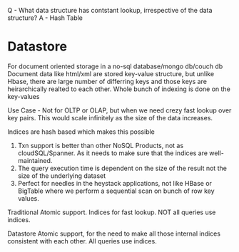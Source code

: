 Q - What data structure has contstant lookup, irrespective of the data structure?
A - Hash Table

# Datastore
For document oriented storage in a no-sql database/mongo db/couch db
Document data like html/xml are stored
key-value structure, but unlike Hbase, there are large number of differring keys and those keys are heirarchically realted to each other.
Whole bunch of indexing is done on the key-values

Use Case -
Not for OLTP or OLAP, but when we need crezy fast lookup over key pairs.
This would scale infinitely as the size of the data increases.

Indices are hash based which makes this possible
1. Txn support is better than other NoSQL Products, not as cloudSQL/Spanner. As it needs to make sure that the indices are well-maintained.
2. The query execution time is dependent on the size of the result not the size of the underlying dataset
3. Perfect for needles in the heystack applications, not like HBase or BigTable where we perform a sequential scan on bunch of row key values.

Traditional
 Atomic support. Indices for fast lookup. NOT all queries use indices.

Datastore
 Atomic support, for the need to make all those internal indices consistent with each other. All queries use indices.
